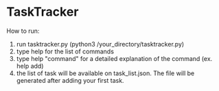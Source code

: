 # TaskTracker

How to run:    
1. run tasktracker.py (python3 /your_directory/tasktracker.py)    
2. type help for the list of commands    
3. type help "command" for a detailed explanation of the command (ex. help add)    
4. the list of task will be available on task_list.json. The file will be generated after adding your first task.    
    
